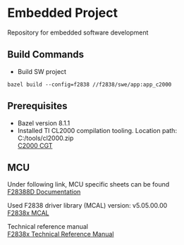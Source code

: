 # Embedded Project
Repository for embedded software development

## Build Commands
- Build SW project
```starlark
bazel build --config=f2838 //f2838/swe/app:app_c2000
```

## Prerequisites
- Bazel version 8.1.1
- Installed TI CL2000 compilation tooling. Location path: C:/tools/cl2000.zip \
[C2000 CGT](https://www.ti.com/tool/download/C2000-CGT/22.6.0.LTS)

## MCU
Under following link, MCU specific sheets can be found \
[F28388D Documentation](https://dev.ti.com/tirex/explore/node?node=A__AJ2S52t6KipWImg.HzDMUw__c2000ware_devices_package__coGQ502__LATEST)

Used F2838 driver library (MCAL) version: v5.05.00.00 \
[F2838x MCAL](https://github.com/TexasInstruments/c2000ware-core-sdk/tree/REL_C2000Ware_v5.05.00.00/driverlib/f2838x/driverlib_cm)

Technical reference manual \
[F2838x Technical Reference Manual](https://www.ti.com/document-viewer/lit/html/spruii0)

